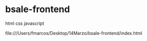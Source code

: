 # bsale-frontend
 html css javascript


file:///Users/fmarcos/Desktop/14Marzo/bsale-frontend/index.html